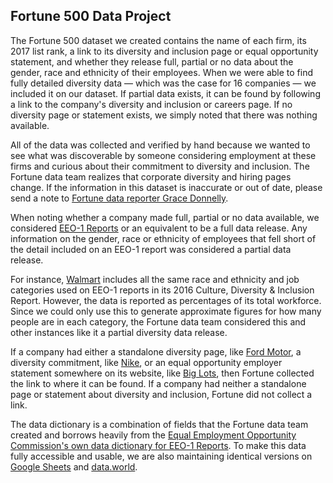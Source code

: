 ## Fortune 500 Data Project
<p>The Fortune 500 dataset we created contains the name of each firm, its 2017 list rank, a link to its diversity and inclusion page or equal opportunity statement, and whether they release full, partial or no data about the gender, race and ethnicity of their employees.
When we were able to find fully detailed diversity data — which was the case for 16 companies — we included it on our dataset. If partial data exists, it can be found by following a link to the company's diversity and inclusion or careers page. If no diversity page or statement exists, we simply noted that there was nothing available.</p>

<p>All of the data was collected and verified by hand because we wanted to see what was discoverable by someone considering employment at these firms and curious about their commitment to diversity and inclusion. The Fortune data team realizes that corporate diversity and hiring pages change. If the information in this dataset is inaccurate or out of date, please send a note to <a href="mailto:grace.donnelly@fortune.com?Subject=Fortune 500 Diversity Data" target="_top">Fortune data reporter Grace Donnelly</a>.</p>

<p>When noting whether a company made full, partial or no data available, we considered <a href="https://www.eeoc.gov/employers/eeo1survey/faq.cfm#About">EEO-1 Reports</a> or an equivalent to be a full data release. Any information on the gender, race or ethnicity of employees that fell short of the detail included on an EEO-1 report was considered a partial data release.</p>

<p>For instance, <a href="https://cdn.corporate.walmart.com/8c/08/6bc1b69f4a94a423957d4c2162db/wm-cdireport2016-v27-reader-pages.pdf">Walmart</a> includes all the same race and ethnicity and job categories used on EEO-1 reports in its 2016 Culture, Diversity & Inclusion Report. However, the data is reported as percentages of its total workforce. Since we could only use this to generate approximate figures for how many people are in each category, the Fortune data team considered this and other instances like it a partial diversity data release.</p>

<p>If a company had either a standalone diversity page, like <a href="https://corporate.ford.com/company/diversity.html">Ford Motor</a>, a diversity commitment, like <a href="http://about.nike.com/pages/people">Nike</a>, or an equal opportunity employer statement somewhere on its website, like <a href="http://www.biglots.com/corporate/careers">Big Lots</a>, then Fortune collected the link to where it can be found. If a company had neither a standalone page or statement about diversity and inclusion, Fortune did not collect a link.</p>

<p>The data dictionary is a combination of fields that the Fortune data team created and borrows heavily from the <a href="https://www.eeoc.gov/eeoc/statistics/employment/jobpat-eeo1/2011/upload/data_dictionary-2013.xls">Equal Employment Opportunity Commission's own data dictionary for EEO-1 Reports</a>. To make this data fully accessible and usable, we are also maintaining identical versions on <a href="https://docs.google.com/spreadsheets/d/1mWbUHiC1GXnKqtDF_rAViv-1V69buMhfbcJzUmkU79Q/edit#gid=1040235975">Google Sheets</a> and <a href="https://data.world/gracedonnelly/2017-fortune-500-diversity">data.world</a>.</p>

 
